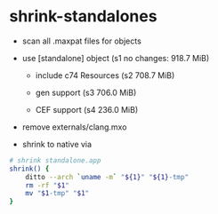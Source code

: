 # shrink-standalones

- scan all .maxpat files for objects

- use [standalone] object (s1 no changes: 918.7 MiB)

  - include c74 Resources (s2 708.7 MiB)

  - gen support (s3 706.0 MiB)

  - CEF support (s4 236.0 MiB)

- remove externals/clang.mxo

- shrink to native via

```bash
# shrink standalone.app
shrink() {
    ditto --arch `uname -m` "${1}" "${1}-tmp"
    rm -rf "$1"
    mv "$1-tmp" "$1"
}
```
